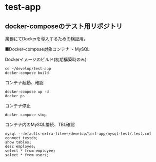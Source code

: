 # test-app
## docker-composeのテスト用リポジトリ

業務にてDockerを導入するための検証用。


■Docker-compose対象コンテナ
・MySQL

Dockerイメージのビルド(初期構築時のみ)
```
cd ~/develop/test-app
docker-compose build
```

コンテナ起動、確認
```
docker-compose up -d
docker ps
```

コンテナ停止
```
docker-compose stop
```

コンテナ内のMySQL接続、TBL確認
```
mysql --defaults-extra-file=~/develop/test-app/mysql-test/.test.cnf
connect testdb;
show tables;
desc employee;
select * from employee;
select * from users;
```
